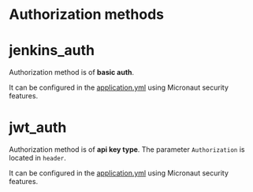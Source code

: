 # Authorization methods
<a name="name"></a>
# jenkins_auth
Authorization method is of **basic auth**.

It can be configured in the [application.yml](src/main/resources/application.yml) using Micronaut security features.
<a name="name"></a>
# jwt_auth
Authorization method is of **api key type**. The parameter `Authorization` is located in `header`.

It can be configured in the [application.yml](src/main/resources/application.yml) using Micronaut security features.
